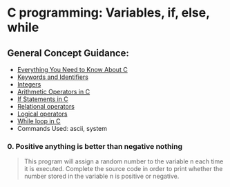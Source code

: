 # C programming: Variables, if, else, while
## General Concept Guidance:
* [Everything You Need to Know About C](https://docs.google.com/presentation/d/1ghto-TsXqgPRuEVmiCp7GvGttobdTLF4Yq8IRXwzvHY/edit#slide=id.p)
* [Keywords and Identifiers](https://publications.gbdirect.co.uk//c_book/chapter2/keywords_and_identifiers.html)
* [Integers](https://publications.gbdirect.co.uk//c_book/chapter2/integral_types.html)
* [Arithmetic Operators in C](https://www.tutorialspoint.com/cprogramming/c_arithmetic_operators.htm)
* [If Statements in C](https://www.cprogramming.com/tutorial/c/lesson2.html)
* [Relational operators](https://www.tutorialspoint.com/cprogramming/c_relational_operators.htm)
* [Logical operators](https://fresh2refresh.com/c-programming/c-operators-expressions/c-logical-operators/)
* [While loop in C](https://www.tutorialspoint.com/cprogramming/c_while_loop.htm)
* Commands Used: ascii, system
### 0. Positive anything is better than negative nothing
> This program will assign a random number to the variable n each time it is executed. Complete the source code in order to print whether the number stored in the variable n is positive or negative.